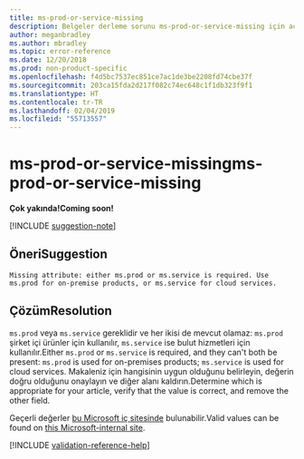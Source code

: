 ```yaml
---
title: ms-prod-or-service-missing
description: Belgeler derleme sorunu ms-prod-or-service-missing için açıklama ve çözüm
author: meganbradley
ms.author: mbradley
ms.topic: error-reference
ms.date: 12/20/2018
ms.prod: non-product-specific
ms.openlocfilehash: f4d5bc7537ec851ce7ac1de3be2208fd74cbe37f
ms.sourcegitcommit: 203ca15fda2d217f082c74ec648c1f1db323f9f1
ms.translationtype: HT
ms.contentlocale: tr-TR
ms.lasthandoff: 02/04/2019
ms.locfileid: "55713557"
---
```

# <a name="ms-prod-or-service-missing"></a><span data-ttu-id="bab65-103">ms-prod-or-service-missing</span><span class="sxs-lookup"><span data-stu-id="bab65-103">ms-prod-or-service-missing</span></span>

<span data-ttu-id="bab65-104">**Çok yakında!**</span><span class="sxs-lookup"><span data-stu-id="bab65-104">**Coming soon!**</span></span>

[!INCLUDE [suggestion-note](includes/suggestion-note.md)]

## <a name="suggestion"></a><span data-ttu-id="bab65-105">Öneri</span><span class="sxs-lookup"><span data-stu-id="bab65-105">Suggestion</span></span>

`Missing attribute: either ms.prod or ms.service is required. Use ms.prod for on-premise products, or ms.service for cloud services.`

## <a name="resolution"></a><span data-ttu-id="bab65-106">Çözüm</span><span class="sxs-lookup"><span data-stu-id="bab65-106">Resolution</span></span>

<span data-ttu-id="bab65-107">`ms.prod` veya `ms.service` gereklidir ve her ikisi de mevcut olamaz: `ms.prod` şirket içi ürünler için kullanılır, `ms.service` ise bulut hizmetleri için kullanılır.</span><span class="sxs-lookup"><span data-stu-id="bab65-107">Either `ms.prod` or `ms.service` is required, and they can't both be present: `ms.prod` is used for on-premises products; `ms.service` is used for cloud services.</span></span> <span data-ttu-id="bab65-108">Makaleniz için hangisinin uygun olduğunu belirleyin, değerin doğru olduğunu onaylayın ve diğer alanı kaldırın.</span><span class="sxs-lookup"><span data-stu-id="bab65-108">Determine which is appropriate for your article, verify that the value is correct, and remove the other field.</span></span>

<span data-ttu-id="bab65-109">Geçerli değerler [bu Microsoft iç sitesinde](https://docsmetadatatool.azurewebsites.net/whitelists) bulunabilir.</span><span class="sxs-lookup"><span data-stu-id="bab65-109">Valid values can be found on [this Microsoft-internal site](https://docsmetadatatool.azurewebsites.net/whitelists).</span></span>

<!--make sure to add this file to your includes folder and verify the path-->
[!INCLUDE [validation-reference-help](includes/validation-reference-help.md)]